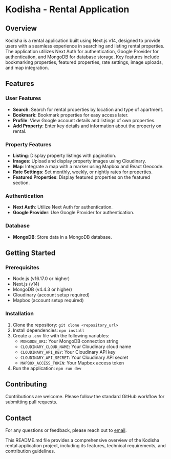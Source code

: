 # Kodisha - Rental Application

## Overview

Kodisha is a rental application built using Next.js v14, designed to provide users with a seamless experience in searching and listing rental properties. The application utilizes Next Auth for authentication, Google Provider for authentication, and MongoDB for database storage. Key features include bookmarking properties, featured properties, rate settings, image uploads, and map integration.

## Features

### User Features

- **Search**: Search for rental properties by location and type of apartment.
- **Bookmark**: Bookmark properties for easy access later.
- **Profile**: View Google account details and listings of own properties.
- **Add Property**: Enter key details and information about the property on rental.

### Property Features

- **Listing**: Display property listings with pagination.
- **Images**: Upload and display property images using Cloudinary.
- **Map**: Integrate a map with a marker using Mapbox and React Geocode.
- **Rate Settings**: Set monthly, weekly, or nightly rates for properties.
- **Featured Properties**: Display featured properties on the featured section.

### Authentication

- **Next Auth**: Utilize Next Auth for authentication.
- **Google Provider**: Use Google Provider for authentication.

### Database

- **MongoDB**: Store data in a MongoDB database.

## Getting Started

### Prerequisites

- Node.js (v16.17.0 or higher)
- Next.js (v14)
- MongoDB (v4.4.3 or higher)
- Cloudinary (account setup required)
- Mapbox (account setup required)

### Installation

1. Clone the repository: `git clone <repository_url>`
2. Install dependencies: `npm install`
3. Create a `.env` file with the following variables:
   - `MONGODB_URI`: Your MongoDB connection string
   - `CLOUDINARY_CLOUD_NAME`: Your Cloudinary cloud name
   - `CLOUDINARY_API_KEY`: Your Cloudinary API key
   - `CLOUDINARY_API_SECRET`: Your Cloudinary API secret
   - `MAPBOX_ACCESS_TOKEN`: Your Mapbox access token
4. Run the application: `npm run dev`

## Contributing

Contributions are welcome. Please follow the standard GitHub workflow for submitting pull requests.

## Contact

For any questions or feedback, please reach out to [email](mailto:devs.josia@gmail.com).

This README.md file provides a comprehensive overview of the Kodisha rental application project, including its features, technical requirements, and contribution guidelines.
